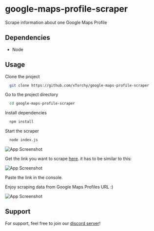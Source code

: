 # google-maps-profile-scraper
Scrape information about one Google Maps Profile


## Dependencies

- Node



## Usage

Clone the project

```bash
  git clone https://github.com/xTorchy/google-maps-profile-scraper
```

Go to the project directory

```bash
  cd google-maps-profile-scraper
```

Install dependencies

```bash
  npm install
```

Start the scraper

```bash
  node index.js
```

![App Screenshot](https://i.imgur.com/fTEkOHq.png)

Get the link you want to scrape [here](https://www.google.es/maps/contrib/). it has to be similar to this:

![App Screenshot](https://i.imgur.com/IWAUwNc.png)

Paste the link in the console.

Enjoy scraping data from Google Maps Profiles URL :)

![App Screenshot](https://i.imgur.com/zBLmKAa.png)


## Support

For support, feel free to join our [discord server](https://discord.gg/Bcxs37esEC)!
